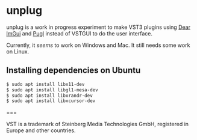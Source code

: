 # unplug

unplug is a work in progress experiment to make VST3 plugins using [Dear ImGui](https://github.com/ocornut/imgui) and [Pugl](https://github.com/lv2/pugl) instead of VSTGUI to do the user interface.

Currently, it *seems* to work on Windows and Mac. It still needs some work on Linux. 


## Installing dependencies on Ubuntu

```bash
$ sudo apt install libx11-dev
$ sudo apt install libgl1-mesa-dev
$ sudo apt install libxrandr-dev
$ sudo apt install libxcursor-dev
```

===

VST is a trademark of Steinberg Media Technologies GmbH, registered in Europe and other countries.
